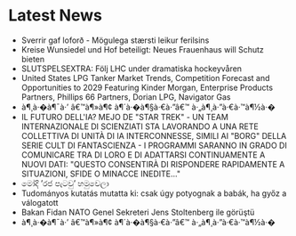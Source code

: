 # Latest News
-  Sverrir gaf loforð - Mögulega stærsti leikur ferilsins
-  Kreise Wunsiedel und Hof beteiligt: Neues Frauenhaus will Schutz bieten
-  SLUTSPELSEXTRA: Följ LHC under dramatiska hockeyvåren
-  United States LPG Tanker Market Trends, Competition Forecast and Opportunities to 2029 Featuring Kinder Morgan, Enterprise Products Partners, Phillips 66 Partners, Dorian LPG, Navigator Gas
-  à¶¸à·�à¶¯à·’ â€™à¶»à¶¢ à¶´à·�à¶§à·€à·”â€™ à·„à¶¸à·”à·€à·™à¶½à·�
-  IL FUTURO DELL'IA? MEJO DE "STAR TREK" - UN TEAM INTERNAZIONALE DI SCIENZIATI STA LAVORANDO A UNA RETE COLLETTIVA DI UNITÀ DI IA INTERCONNESSE, SIMILI AI "BORG" DELLA SERIE CULT DI FANTASCIENZA - I PROGRAMMI SARANNO IN GRADO DI COMUNICARE TRA DI LORO E DI ADATTARSI CONTINUAMENTE A NUOVI DATI: "QUESTO CONSENTIRÀ DI RISPONDERE RAPIDAMENTE A SITUAZIONI, SFIDE O MINACCE INEDITE..."
-  මෝදි ’රජ පැටවු’ හමුවෙලා
-  Tudományos kutatás mutatta ki: csak úgy potyognak a babák, ha győz a válogatott
-  Bakan Fidan NATO Genel Sekreteri Jens Stoltenberg ile görüştü
-  à¶¸à·�à¶¯à·’ â€™à¶»à¶¢ à¶´à·�à¶§à·€à·”â€™ à·„à¶¸à·”à·€à·™à¶½à·�
